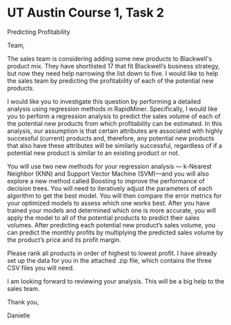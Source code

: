 # UT Austin Course 1, Task 2
Predicting Profitability

Team,

The sales team is considering adding some new products to Blackwell's product mix. They have shortlisted 17 that fit Blackwell’s business strategy, but now they need help narrowing the list down to five. I would like to help the sales team by predicting the profitability of each of the potential new products.

I would like you to investigate this question by performing a detailed analysis using regression methods in RapidMiner. Specifically, I would like you to perform a regression analysis to predict the sales volume of each of the potential new products from which profitability can be estimated. In this analysis, our assumption is that certain attributes are associated with highly successful (current) products and, therefore, any potential new products that also have these attributes will be similarly successful, regardless of if a potential new product is similar to an existing product or not. 

You will use two new methods for your regression analysis — k-Nearest Neighbor (KNN) and Support Vector Machine (SVM)—and you will also explore a new method called Boosting to improve the performance of decision trees. You will need to iteratively adjust the parameters of each algorithm to get the best model. You will then compare the error metrics for your optimized models to assess which one works best. After you have trained your models and determined which one is more accurate, you will apply the model to all of the potential products to predict their sales volumes. After predicting each potential new product’s sales volume, you can predict the monthly profits by multiplying the predicted sales volume by the product’s price and its profit margin.

Please rank all products in order of highest to lowest profit. I have already set up the data for you in the attached .zip file, which contains the three CSV files you will need.

I am looking forward to reviewing your analysis. This will be a big help to the sales team.

Thank you,

Danielle
 
